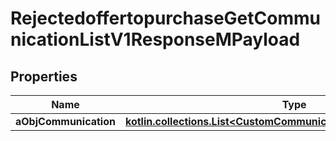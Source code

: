 
# RejectedoffertopurchaseGetCommunicationListV1ResponseMPayload

## Properties
| Name | Type | Description | Notes |
| ------------ | ------------- | ------------- | ------------- |
| **aObjCommunication** | [**kotlin.collections.List&lt;CustomCommunicationListElementResponse&gt;**](CustomCommunicationListElementResponse.md) |  |  |



